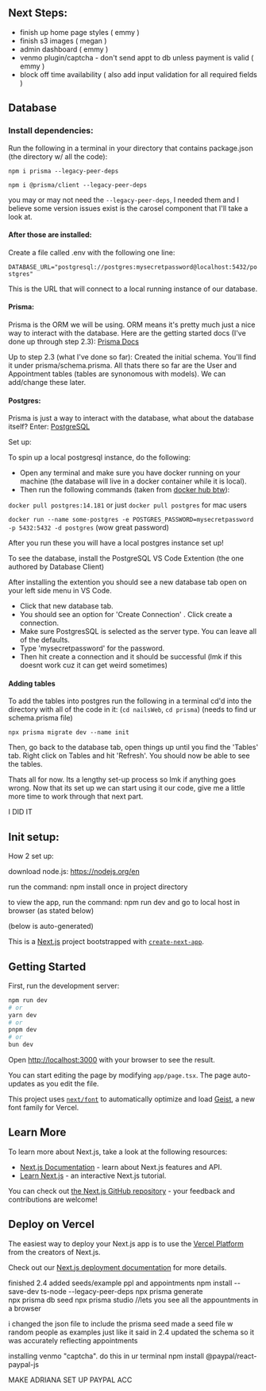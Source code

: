 ## Next Steps:
+ finish up home page styles ( emmy )
+ finish s3 images ( megan )
+ admin dashboard ( emmy )
+ venmo plugin/captcha - don't send appt to db unless payment is valid ( emmy )
+ block off time availability ( also add input validation for all required fields )

## Database

### Install dependencies:
Run the following in a terminal in your directory that contains package.json (the directory w/ all the code):

`npm i prisma --legacy-peer-deps`

`npm i @prisma/client --legacy-peer-deps`

you may or may not need the `--legacy-peer-deps`, I needed them and I believe some version issues exist is the carosel component that I'll take a look at. 

#### After those are installed:
Create a file called .env with the following one line:

`DATABASE_URL="postgresql://postgres:mysecretpassword@localhost:5432/postgres"`

This is the URL that will connect to a local running instance of our database. 

#### Prisma:
Prisma is the ORM we will be using. ORM means it's pretty much just a nice way to interact with the database.
Here are the getting started docs (I've done up through step 2.3): [Prisma Docs](https://www.prisma.io/docs/guides/nextjs)

Up to step 2.3 (what I've done so far): Created the initial schema. You'll find it under prisma/schema.prisma. All thats there so far are the User and Appointment tables (tables are synonomous with models). We can add/change these later.

#### Postgres:
Prisma is just a way to interact with the database, what about the database itself? Enter: [PostgreSQL](https://www.postgresql.org/)

Set up:

To spin up a local postgresql instance, do the following:

+ Open any terminal and make sure you have docker running on your machine (the database will live in a docker container while it is local). 
+ Then run the following commands (taken from [docker hub btw](https://hub.docker.com/_/postgres)):

`docker pull postgres:14.181` or just `docker pull postgres` for mac users

`docker run --name some-postgres -e POSTGRES_PASSWORD=mysecretpassword -p 5432:5432 -d postgres` (wow great password)


After you run these you will have a local postgres instance set up!

To see the database, install the PostgreSQL VS Code Extention (the one authored by Database Client)

After installing the extention you should see a new database tab open on your left side menu in VS Code. 
+ Click that new database tab. 
+ You should see an option for 'Create Connection' . Click create a connection. 
+ Make sure PostgresSQL is selected as the server type. You can leave all of the defaults.
+ Type 'mysecretpassword' for the password. 
+ Then hit create a connection and it should be successful (lmk if this doesnt work cuz it can get weird sometimes)

#### Adding tables

To add the tables into postgres run the following in a terminal cd'd into the directory with all of the code in it:
(`cd nailsWeb`, `cd prisma`) (needs to find ur schema.prisma file)

`npx prisma migrate dev --name init`

Then, go back to the database tab, open things up until you find the 'Tables' tab. Right click on Tables and hit 'Refresh'. You should now be able to see the tables. 

Thats all for now. Its a lengthy set-up process so lmk if anything goes wrong. Now that its set up we can start using it our code, give me a little more time to work through that next part. 

I DID IT

## Init setup:

How 2 set up:

download node.js: https://nodejs.org/en

run the command: npm install once in project directory 

to view the app, run the command: npm run dev and go to local host in browser (as stated below)

(below is auto-generated)

This is a [Next.js](https://nextjs.org) project bootstrapped with [`create-next-app`](https://nextjs.org/docs/app/api-reference/cli/create-next-app).

## Getting Started

First, run the development server:

```bash
npm run dev
# or
yarn dev
# or
pnpm dev
# or
bun dev
```

Open [http://localhost:3000](http://localhost:3000) with your browser to see the result.

You can start editing the page by modifying `app/page.tsx`. The page auto-updates as you edit the file.

This project uses [`next/font`](https://nextjs.org/docs/app/building-your-application/optimizing/fonts) to automatically optimize and load [Geist](https://vercel.com/font), a new font family for Vercel.

## Learn More

To learn more about Next.js, take a look at the following resources:

- [Next.js Documentation](https://nextjs.org/docs) - learn about Next.js features and API.
- [Learn Next.js](https://nextjs.org/learn) - an interactive Next.js tutorial.

You can check out [the Next.js GitHub repository](https://github.com/vercel/next.js) - your feedback and contributions are welcome!

## Deploy on Vercel

The easiest way to deploy your Next.js app is to use the [Vercel Platform](https://vercel.com/new?utm_medium=default-template&filter=next.js&utm_source=create-next-app&utm_campaign=create-next-app-readme) from the creators of Next.js.

Check out our [Next.js deployment documentation](https://nextjs.org/docs/app/building-your-application/deploying) for more details.

finished 2.4 
added seeds/example ppl and appointments 
npm install --save-dev ts-node --legacy-peer-deps
npx prisma generate   
npx prisma db seed 
npx prisma studio //lets you see all the appountments in a browser

i changed the json file to include the prisma seed
made a seed file w random people as examples just like it said in 2.4
updated the schema so it was accurately reflecting appointments 

installing venmo "captcha". do this in ur terminal 
npm install @paypal/react-paypal-js

MAKE ADRIANA SET UP PAYPAL ACC 